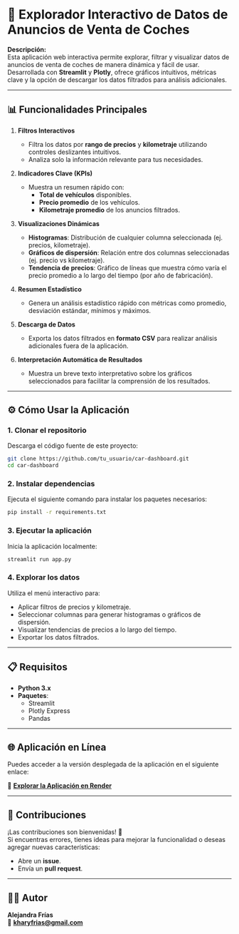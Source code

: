 # 🚗 **Explorador Interactivo de Datos de Anuncios de Venta de Coches**

**Descripción:**  
Esta aplicación web interactiva permite explorar, filtrar y visualizar datos de anuncios de venta de coches de manera dinámica y fácil de usar. Desarrollada con **Streamlit** y **Plotly**, ofrece gráficos intuitivos, métricas clave y la opción de descargar los datos filtrados para análisis adicionales.

---

## **📊 Funcionalidades Principales**

1. **Filtros Interactivos**  
   - Filtra los datos por **rango de precios** y **kilometraje** utilizando controles deslizantes intuitivos.  
   - Analiza solo la información relevante para tus necesidades.

2. **Indicadores Clave (KPIs)**  
   - Muestra un resumen rápido con:  
     - **Total de vehículos** disponibles.  
     - **Precio promedio** de los vehículos.  
     - **Kilometraje promedio** de los anuncios filtrados.  

3. **Visualizaciones Dinámicas**  
   - **Histogramas**: Distribución de cualquier columna seleccionada (ej. precios, kilometraje).  
   - **Gráficos de dispersión**: Relación entre dos columnas seleccionadas (ej. precio vs kilometraje).  
   - **Tendencia de precios**: Gráfico de líneas que muestra cómo varía el precio promedio a lo largo del tiempo (por año de fabricación).

4. **Resumen Estadístico**  
   - Genera un análisis estadístico rápido con métricas como promedio, desviación estándar, mínimos y máximos.

5. **Descarga de Datos**  
   - Exporta los datos filtrados en **formato CSV** para realizar análisis adicionales fuera de la aplicación.

6. **Interpretación Automática de Resultados**  
   - Muestra un breve texto interpretativo sobre los gráficos seleccionados para facilitar la comprensión de los resultados.

---

## **⚙️ Cómo Usar la Aplicación**

### 1. **Clonar el repositorio**  
Descarga el código fuente de este proyecto:  
```bash
git clone https://github.com/tu_usuario/car-dashboard.git
cd car-dashboard
```

### 2. **Instalar dependencias**  
Ejecuta el siguiente comando para instalar los paquetes necesarios:  
```bash
pip install -r requirements.txt
```

### 3. **Ejecutar la aplicación**  
Inicia la aplicación localmente:  
```bash
streamlit run app.py
```

### 4. **Explorar los datos**  
Utiliza el menú interactivo para:  
- Aplicar filtros de precios y kilometraje.  
- Seleccionar columnas para generar histogramas o gráficos de dispersión.  
- Visualizar tendencias de precios a lo largo del tiempo.  
- Exportar los datos filtrados.  

---

## **📋 Requisitos**

- **Python 3.x**  
- **Paquetes**:  
   - Streamlit  
   - Plotly Express  
   - Pandas  

---

## **🌐 Aplicación en Línea**

Puedes acceder a la versión desplegada de la aplicación en el siguiente enlace:  

🔗 **[Explorar la Aplicación en Render](https://car-dashboard-os1l.onrender.com)**

---

## **🤝 Contribuciones**

¡Las contribuciones son bienvenidas! 🎉  
Si encuentras errores, tienes ideas para mejorar la funcionalidad o deseas agregar nuevas características:  
- Abre un **issue**.  
- Envía un **pull request**.  

---

## **👩‍💻 Autor**

**Alejandra Frías**  
📧 **[kharyfrias@gmail.com](mailto:kharyfrias@gmail.com)**  